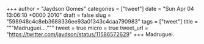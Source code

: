 
+++
author = "Jaydson Gomes"
categories = ["tweet"]
date = "Sun Apr 04 13:06:10 +0000 2010"
draft = false
slug = "598948c4c8eb3688336ee93a01343c4caa790983"
tags = ["tweet"]
title = """Madruguei...."""
tweet = true
micro = true
tweet_url = "https://twitter.com/jaydson/status/11586572629"
+++
Madruguei.
